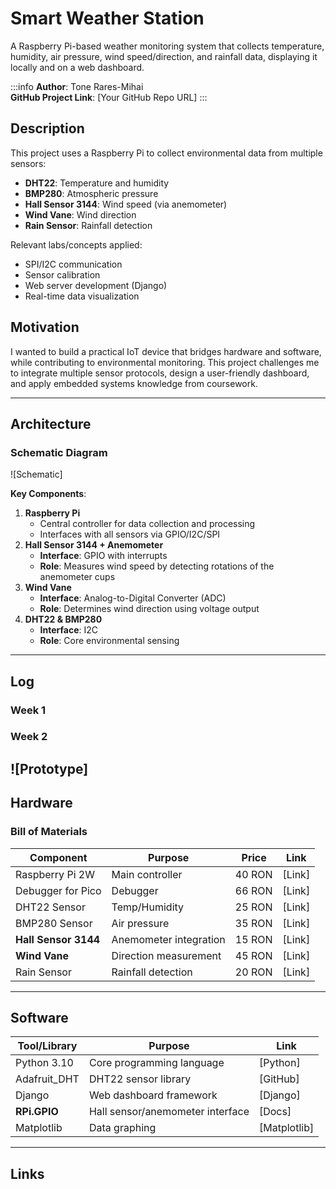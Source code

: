 # Smart Weather Station
A Raspberry Pi-based weather monitoring system that collects temperature, humidity, air pressure, wind speed/direction, and rainfall data, displaying it locally and on a web dashboard.

:::info 
**Author**: Tone Rares-Mihai \
**GitHub Project Link**: [Your GitHub Repo URL] 
:::

## Description
This project uses a Raspberry Pi to collect environmental data from multiple sensors:
- **DHT22**: Temperature and humidity
- **BMP280**: Atmospheric pressure
- **Hall Sensor 3144**: Wind speed (via anemometer)
- **Wind Vane**: Wind direction
- **Rain Sensor**: Rainfall detection

Relevant labs/concepts applied:
- SPI/I2C communication
- Sensor calibration
- Web server development (Django)
- Real-time data visualization

## Motivation
I wanted to build a practical IoT device that bridges hardware and software, while contributing to environmental monitoring. This project challenges me to integrate multiple sensor protocols, design a user-friendly dashboard, and apply embedded systems knowledge from coursework.

---

## Architecture
### Schematic Diagram
![Schematic]

**Key Components**:
1. **Raspberry Pi**
   - Central controller for data collection and processing
   - Interfaces with all sensors via GPIO/I2C/SPI
2. **Hall Sensor 3144 + Anemometer**
   - **Interface**: GPIO with interrupts
   - **Role**: Measures wind speed by detecting rotations of the anemometer cups
3. **Wind Vane**
   - **Interface**: Analog-to-Digital Converter (ADC)
   - **Role**: Determines wind direction using voltage output
4. **DHT22 & BMP280**
   - **Interface**: I2C
   - **Role**: Core environmental sensing

---

## Log 
### Week 1

### Week 2
![Prototype]
---

## Hardware
### Bill of Materials
| Component               | Purpose                  | Price  | Link |
|-------------------------|--------------------------|--------|------|
| Raspberry Pi 2W         | Main controller          | 40 RON | [Link] |
| Debugger for Pico       | Debugger                 | 66 RON | [Link] |
| DHT22 Sensor            | Temp/Humidity            | 25 RON | [Link] |
| BMP280 Sensor           | Air pressure             | 35 RON | [Link] |
| **Hall Sensor 3144**    | Anemometer integration   | 15 RON | [Link] |
| **Wind Vane**           | Direction measurement    | 45 RON | [Link] |
| Rain Sensor             | Rainfall detection       | 20 RON | [Link] |

---

## Software
| Tool/Library            | Purpose                          | Link |
|-------------------------|----------------------------------|------|
| Python 3.10             | Core programming language        | [Python]     |
| Adafruit_DHT            | DHT22 sensor library             | [GitHub]     |
| Django                  | Web dashboard framework          | [Django]     |
| **RPi.GPIO**            | Hall sensor/anemometer interface | [Docs]       |
| Matplotlib              | Data graphing                    | [Matplotlib] |

---

## Links
